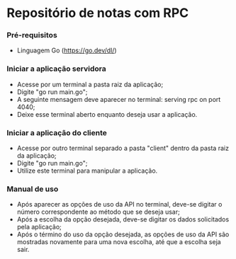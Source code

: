 # Repositório de notas com RPC

### Pré-requisitos

- Linguagem Go (https://go.dev/dl/)

### Iniciar a aplicação servidora

- Acesse por um terminal a pasta raiz da aplicação;
- Digite "go run main.go";
- A seguinte mensagem deve aparecer no terminal: serving rpc on port 4040;
- Deixe esse terminal aberto enquanto deseja usar a aplicação.

### Iniciar a aplicação do cliente

- Acesse por outro terminal separado a pasta "client" dentro da pasta raiz da aplicação;
- Digite "go run main.go";
- Utilize este terminal para manipular a aplicação.

### Manual de uso

- Após aparecer as opções de uso da API no terminal, deve-se digitar o número correspondente ao método que se deseja usar;
- Após a escolha da opção desejada, deve-se digitar os dados solicitados pela aplicação;
- Após o término do uso da opção desejada, as opções de uso da API são mostradas novamente para uma nova escolha, até que a escolha seja sair.

